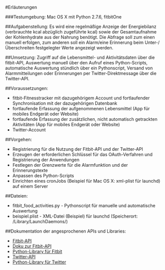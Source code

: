 #Erläuterungen

###Testumgebung: 
Mac OS X mit Python 2.7.6, fitbitOne

##Aufgabenstellung: 
Es wird eine regelmäßige Anzeige der Energiebilanz (verbrauchte kcal abzüglich zugeführte kcal) sowie der Gesamtaufnahme der Kohlenhydrate aus der Nahrung benötigt. Die Abfrage soll zum einen manuell erfolgen, zum anderen soll ein Alarm/eine Erinnerung beim Unter-/Überschreiten festgelegter Werte angezeigt werden.

##Umsetzung:
Zugriff auf die Lebensmittel- und Aktivitätsdaten über die fitbit-API, Auswertung manuell über den Aufruf eines Python-Scripts, automatische Auswertung stündlich über ein Pythonscript, Versand von Alarmmitteilungen oder Erinnerungen per Twitter-Direktmessage über die Twitter-API.

##Voraussetzungen:
* fitbit-Fitnesstracker mit dazugehörigem Account und fortlaufender Synchronisation mit der dazugehörigen Datenbank 
* fortlaufende Erfassung der aufgenommenen Lebensmittel (App für mobiles Endgerät oder Website)
* fortlaufende Erfassung der zusätzlichen, nicht automatisch getrackten Aktivitäten (App für mobiles Endgerät oder Website)
* Twitter-Account

##Vorgehen:
* Registrierung für die Nutzung der Fitbit-API und der Twitter-API 
* Erzeugen der erforderlichen Schlüssel für das OAuth-Verfahren und Registrierung der Anwendungen
* Festlegen der Grenzwerte für die Alarmfunktion und der Erinnerungstexte
* Anpassen des Python-Scripts
* Einrichten eines cronJobs (Beispiel für Mac OS X: xml-plist für launchd) auf einem Server

##Dateien:
* fitbit_food_activities.py - Pythonscript für manuelle und automatische Auswertung
* beispiel.plist - XML-Datei (Beispiel) für launchd (Speicherort: /Library/LaunchDaemons/)

##Dokumentation der angesprochenen APIs und Libraries:
* [Fitbit-API](http://dev.fitbit.com)
* [Doku zur Fitbit-API](https://wiki.fitbit.com/display/API/Fitbit+API)
* [Python-Library für Fitbit](https://pypi.python.org/pypi/fitbit/0.1.0)
* [Twitter-API](https://dev.twitter.com)
* [Python-Library für Twitter](https://pypi.python.org/pypi/twitter/1.15.0)



